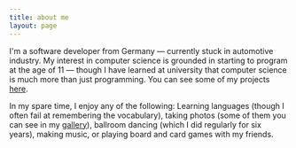 ```yaml
---
title: about me
layout: page
---
```

I'm a software developer from Germany &mdash; currently stuck in automotive
industry. My interest in computer science is grounded in starting to program at
the age of 11 &mdash; though I have learned at university that computer science
is much more than just programming. You can see some of my projects
[here](/projects/).

In my spare time, I enjoy any of the following: Learning languages (though I
often fail at remembering the vocabulary), taking photos (some of them you can
see in my [gallery](/gallery/)), ballroom dancing (which I did regularly for six
years), making music, or playing board and card games with my friends.

